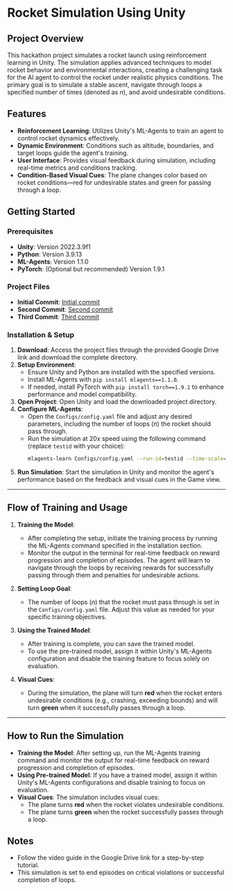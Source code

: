 # Rocket Simulation Using Unity

## Project Overview
This hackathon project simulates a rocket launch using reinforcement learning in Unity. The simulation applies advanced techniques to model rocket behavior and environmental interactions, creating a challenging task for the AI agent to control the rocket under realistic physics conditions. The primary goal is to simulate a stable ascent, navigate through loops a specified number of times (denoted as *n*), and avoid undesirable conditions.

## Features
- **Reinforcement Learning**: Utilizes Unity's ML-Agents to train an agent to control rocket dynamics effectively.
- **Dynamic Environment**: Conditions such as altitude, boundaries, and target loops guide the agent's training.
- **User Interface**: Provides visual feedback during simulation, including real-time metrics and conditions tracking.
- **Condition-Based Visual Cues**: The plane changes color based on rocket conditions—red for undesirable states and green for passing through a loop.

## Getting Started

### Prerequisites
- **Unity**: Version 2022.3.9f1
- **Python**: Version 3.9.13
- **ML-Agents**: Version 1.1.0
- **PyTorch**: (Optional but recommended) Version 1.9.1

### Project Files
- **Initial Commit**: [Initial commit](https://drive.google.com/drive/folders/15iTQurSdcJn8OeoL7bpSKCDWmAgPxFFS?usp=sharing)
- **Second Commit**: [Second commit](https://drive.google.com/drive/folders/16aFZkkReiwz5arkJLj06_aTd20dL3fkq?usp=sharing)
- **Third Commit**: [Third commit](https://drive.google.com/drive/folders/1MzVgCjg5PtfUeL6o56_2-BZyHeFJLXb1?usp=sharing)

### Installation & Setup
1. **Download**: Access the project files through the provided Google Drive link and download the complete directory.
2. **Setup Environment**:
    - Ensure Unity and Python are installed with the specified versions.
    - Install ML-Agents with `pip install mlagents==1.1.0`.
    - If needed, install PyTorch with `pip install torch==1.9.1` to enhance performance and model compatibility.
3. **Open Project**: Open Unity and load the downloaded project directory.
4. **Configure ML-Agents**:
    - Open the `Configs/config.yaml` file and adjust any desired parameters, including the number of loops (*n*) the rocket should pass through.
    - Run the simulation at 20x speed using the following command (replace `testid` with your choice):
      ```bash
      mlagents-learn Configs/config.yaml --run-id=testid --time-scale=20
      ```
5. **Run Simulation**: Start the simulation in Unity and monitor the agent's performance based on the feedback and visual cues in the Game view.

---

## Flow of Training and Usage
1. **Training the Model**:
   - After completing the setup, initiate the training process by running the ML-Agents command specified in the installation section.
   - Monitor the output in the terminal for real-time feedback on reward progression and completion of episodes. The agent will learn to navigate through the loops by receiving rewards for successfully passing through them and penalties for undesirable actions.

2. **Setting Loop Goal**:
   - The number of loops (*n*) that the rocket must pass through is set in the `Configs/config.yaml` file. Adjust this value as needed for your specific training objectives.

3. **Using the Trained Model**:
   - After training is complete, you can save the trained model.
   - To use the pre-trained model, assign it within Unity's ML-Agents configuration and disable the training feature to focus solely on evaluation.

4. **Visual Cues**:
   - During the simulation, the plane will turn **red** when the rocket enters undesirable conditions (e.g., crashing, exceeding bounds) and will turn **green** when it successfully passes through a loop.

---

## How to Run the Simulation
- **Training the Model**: After setting up, run the ML-Agents training command and monitor the output for real-time feedback on reward progression and completion of episodes.
- **Using Pre-trained Model**: If you have a trained model, assign it within Unity's ML-Agents configurations and disable training to focus on evaluation.
- **Visual Cues**: The simulation includes visual cues:
  - The plane turns **red** when the rocket violates undesirable conditions.
  - The plane turns **green** when the rocket successfully passes through a loop.

## Notes
- Follow the video guide in the Google Drive link for a step-by-step tutorial.
- This simulation is set to end episodes on critical violations or successful completion of loops.
